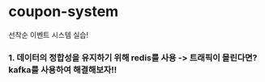 # coupon-system
선착순 이벤트 시스템 실습!

### 1. 데이터의 정합성을 유지하기 위해 redis를 사용 -> 트래픽이 몰린다면? kafka를 사용하여 해결해보자!!
